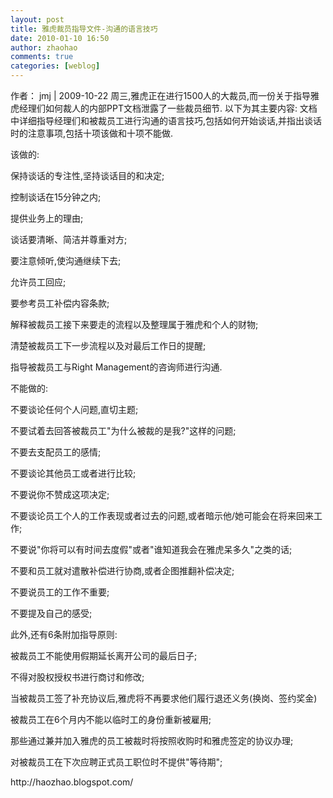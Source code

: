 ```yaml
---
layout: post
title: 雅虎裁员指导文件-沟通的语言技巧
date: 2010-01-10 16:50
author: zhaohao
comments: true
categories: [weblog]
---
```

作者： jmj | 2009-10-22
周三,雅虎正在进行1500人的大裁员,而一份关于指导雅虎经理们如何裁人的内部PPT文档泄露了一些裁员细节.
以下为其主要内容:
文档中详细指导经理们和被裁员工进行沟通的语言技巧,包括如何开始谈话,并指出谈话时的注意事项,包括十项该做和十项不能做.

该做的:

保持谈话的专注性,坚持谈话目的和决定;

控制谈话在15分钟之内;

提供业务上的理由;

谈话要清晰、简洁并尊重对方;

要注意倾听,使沟通继续下去;

允许员工回应;

要参考员工补偿内容条款;

解释被裁员工接下来要走的流程以及整理属于雅虎和个人的财物;

清楚被裁员工下一步流程以及对最后工作日的提醒;

指导被裁员工与Right Management的咨询师进行沟通.

不能做的:

不要谈论任何个人问题,直切主题;

不要试着去回答被裁员工"为什么被裁的是我?"这样的问题;

不要去支配员工的感情;

不要谈论其他员工或者进行比较;

不要说你不赞成这项决定;

不要谈论员工个人的工作表现或者过去的问题,或者暗示他/她可能会在将来回来工作;

不要说"你将可以有时间去度假"或者"谁知道我会在雅虎呆多久"之类的话;

不要和员工就对遣散补偿进行协商,或者企图推翻补偿决定;

不要说员工的工作不重要;

不要提及自己的感受;

此外,还有6条附加指导原则:

被裁员工不能使用假期延长离开公司的最后日子;

不得对股权授权书进行商讨和修改;

当被裁员工签了补充协议后,雅虎将不再要求他们履行退还义务(换岗、签约奖金)

被裁员工在6个月内不能以临时工的身份重新被雇用;

那些通过兼并加入雅虎的员工被裁时将按照收购时和雅虎签定的协议办理;

对被裁员工在下次应聘正式员工职位时不提供"等待期";

<div>http://haozhao.blogspot.com/</div>
